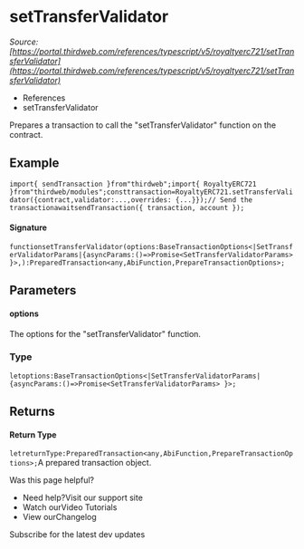 # setTransferValidator

*Source: [https://portal.thirdweb.com/references/typescript/v5/royaltyerc721/setTransferValidator](https://portal.thirdweb.com/references/typescript/v5/royaltyerc721/setTransferValidator)*

* References
* setTransferValidator

Prepares a transaction to call the "setTransferValidator" function on the contract.

## Example

`import{ sendTransaction }from"thirdweb";import{ RoyaltyERC721 }from"thirdweb/modules";consttransaction=RoyaltyERC721.setTransferValidator({contract,validator:...,overrides: {...}});// Send the transactionawaitsendTransaction({ transaction, account });`
#### Signature

`functionsetTransferValidator(options:BaseTransactionOptions<|SetTransferValidatorParams|{asyncParams:()=>Promise<SetTransferValidatorParams> }>,):PreparedTransaction<any,AbiFunction,PrepareTransactionOptions>;`
## Parameters

#### options

The options for the "setTransferValidator" function.

### Type

`letoptions:BaseTransactionOptions<|SetTransferValidatorParams|{asyncParams:()=>Promise<SetTransferValidatorParams> }>;`
## Returns

#### Return Type

`letreturnType:PreparedTransaction<any,AbiFunction,PrepareTransactionOptions>;`A prepared transaction object.

Was this page helpful?

* Need help?Visit our support site
* Watch ourVideo Tutorials
* View ourChangelog

Subscribe for the latest dev updates

